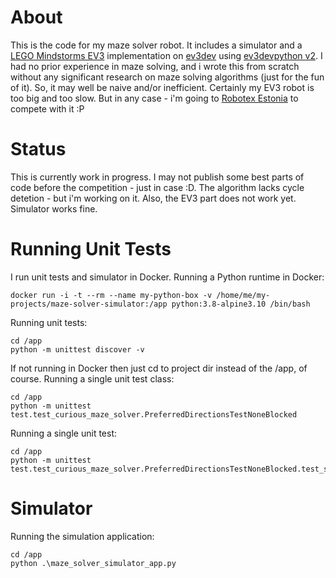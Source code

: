 # About

This is the code for my maze solver robot. It includes a simulator and a [LEGO Mindstorms EV3](https://www.lego.com/mindstorms) implementation on [ev3dev](https://www.ev3dev.org/) using [ev3devpython v2](https://sites.google.com/site/ev3devpython/). I had no prior experience in maze solving, and i wrote this from scratch without any significant research on maze solving algorithms (just for the fun of it). So, it may well be naive and/or inefficient.  Certainly my EV3 robot is too big and too slow. But in any case - i'm going to [Robotex Estonia](https://robotex.international/competitions/maze-solving/) to compete with it :P 

# Status

This is currently work in progress. I may not publish some best parts of code before the competition - just in case :D. The algorithm lacks cycle detetion - but i'm working on it. Also, the EV3 part does not work yet. Simulator works fine.

# Running Unit Tests

I run unit tests and simulator in Docker. Running a Python runtime in Docker:
```
docker run -i -t --rm --name my-python-box -v /home/me/my-projects/maze-solver-simulator:/app python:3.8-alpine3.10 /bin/bash
```
Running unit tests:
```
cd /app
python -m unittest discover -v
```
If not running in Docker then just cd to project dir instead of the /app, of course.
Running a single unit test class:
```
cd /app
python -m unittest test.test_curious_maze_solver.PreferredDirectionsTestNoneBlocked
```
Running a single unit test:
```
cd /app
python -m unittest test.test_curious_maze_solver.PreferredDirectionsTestNoneBlocked.test_should_randomly_either_turn_left_or_right_when_front_is_dead_end
```

# Simulator

Running the simulation application:
```
cd /app
python .\maze_solver_simulator_app.py
```
